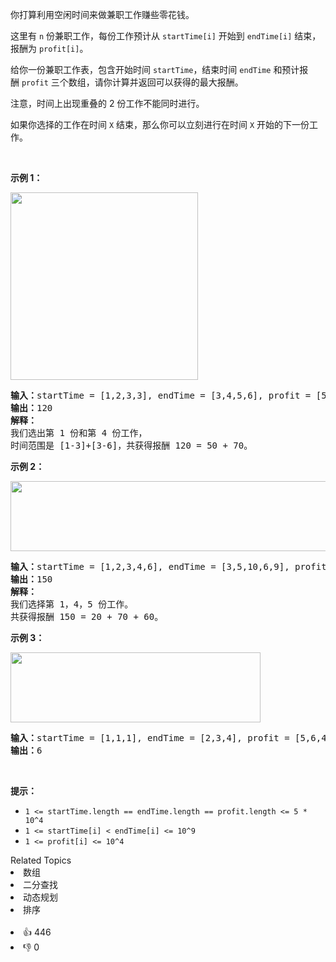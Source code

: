 <p>你打算利用空闲时间来做兼职工作赚些零花钱。</p>

<p>这里有&nbsp;<code>n</code>&nbsp;份兼职工作，每份工作预计从&nbsp;<code>startTime[i]</code>&nbsp;开始到&nbsp;<code>endTime[i]</code>&nbsp;结束，报酬为&nbsp;<code>profit[i]</code>。</p>

<p>给你一份兼职工作表，包含开始时间&nbsp;<code>startTime</code>，结束时间&nbsp;<code>endTime</code>&nbsp;和预计报酬&nbsp;<code>profit</code>&nbsp;三个数组，请你计算并返回可以获得的最大报酬。</p>

<p>注意，时间上出现重叠的 2 份工作不能同时进行。</p>

<p>如果你选择的工作在时间&nbsp;<code>X</code>&nbsp;结束，那么你可以立刻进行在时间&nbsp;<code>X</code>&nbsp;开始的下一份工作。</p>

<p>&nbsp;</p>

<p><strong>示例 1：</strong></p>

<p><strong><img alt="" src="https://assets.leetcode-cn.com/aliyun-lc-upload/uploads/2019/10/19/sample1_1584.png" style="width: 300px;" /></strong></p>

<pre><strong>输入：</strong>startTime = [1,2,3,3], endTime = [3,4,5,6], profit = [50,10,40,70]
<strong>输出：</strong>120
<strong>解释：
</strong>我们选出第 1 份和第 4 份工作， 
时间范围是 [1-3]+[3-6]，共获得报酬 120 = 50 + 70。
</pre>

<p><strong>示例 2：</strong></p>

<p><strong><img alt="" src="https://assets.leetcode-cn.com/aliyun-lc-upload/uploads/2019/10/19/sample22_1584.png" style="height: 112px; width: 600px;"> </img></strong></p>

<pre><strong>输入：</strong>startTime = [1,2,3,4,6], endTime = [3,5,10,6,9], profit = [20,20,100,70,60]
<strong>输出：</strong>150
<strong>解释：
</strong>我们选择第 1，4，5 份工作。 
共获得报酬 150 = 20 + 70 + 60。
</pre>

<p><strong>示例 3：</strong></p>

<p><strong><img alt="" src="https://assets.leetcode-cn.com/aliyun-lc-upload/uploads/2019/10/19/sample3_1584.png" style="height: 112px; width: 400px;" /></strong></p>

<pre><strong>输入：</strong>startTime = [1,1,1], endTime = [2,3,4], profit = [5,6,4]
<strong>输出：</strong>6
</pre>

<p>&nbsp;</p>

<p><strong>提示：</strong></p>

<ul> 
 <li><code>1 &lt;= startTime.length == endTime.length ==&nbsp;profit.length&nbsp;&lt;= 5 * 10^4</code></li> 
 <li><code>1 &lt;=&nbsp;startTime[i] &lt;&nbsp;endTime[i] &lt;= 10^9</code></li> 
 <li><code>1 &lt;=&nbsp;profit[i] &lt;= 10^4</code></li> 
</ul>

<div><div>Related Topics</div><div><li>数组</li><li>二分查找</li><li>动态规划</li><li>排序</li></div></div><br><div><li>👍 446</li><li>👎 0</li></div>